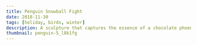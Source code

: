 ```yaml
---
title: Penguin Snowball Fight
date: 2018-11-30
tags: [holiday, birds, winter]
description: A sculpture that captures the essence of a chocolate phoenix.
thumbnail: penguin-5_l8k1fg
---
```

